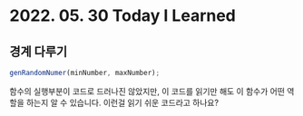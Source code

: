 # 2022. 05. 30 Today I Learned

## 경계 다루기

```js
genRandomNumer(minNumber, maxNumber);
```

함수의 실행부분이 코드로 드러나진 않았지만, 이 코드를 읽기만 해도 이 함수가 어떤 역할을 하는지 알 수 있습니다. 이런걸 읽기 쉬운 코드라고 하나요?
